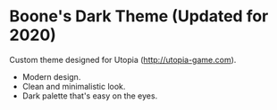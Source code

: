Boone's Dark Theme (Updated for 2020)
=====================================

Custom theme designed for Utopia (http://utopia-game.com).

- Modern design. 
- Clean and minimalistic look.
- Dark palette that's easy on the eyes.
